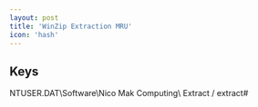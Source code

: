 ```yaml
---
layout: post
title: 'WinZip Extraction MRU'
icon: 'hash'
---
```


## Keys

NTUSER.DAT\Software\Nico Mak Computing\ Extract / extract#

